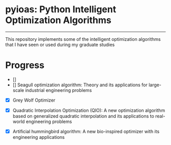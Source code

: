 # pyioas: Python Intelligent Optimization Algorithms

---

This repository implements some of the intelligent optimization algorithms that I have seen or used during my graduate studies

# Progress
- []
- [] Seagull optimization algorithm: Theory and its applications for large-scale industrial engineering problems
- [x] Grey Wolf Optimizer
- [x] Quadratic Interpolation Optimization (QIO): A new optimization algorithm based on generalized quadratic interpolation and its applications to real-world engineering problems
- [x] Artificial hummingbird algorithm: A new bio-inspired optimizer with its engineering applications


